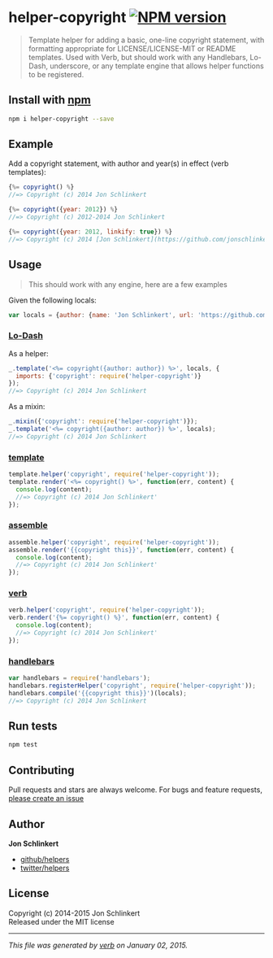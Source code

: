 # helper-copyright [![NPM version](https://badge.fury.io/js/helper-copyright.svg)](http://badge.fury.io/js/helper-copyright)

> Template helper for adding a basic, one-line copyright statement, with formatting appropriate for LICENSE/LICENSE-MIT or README templates. Used with Verb, but should work with any Handlebars, Lo-Dash, underscore, or any template engine that allows helper functions to be registered.

## Install with [npm](npmjs.org)

```bash
npm i helper-copyright --save
```


## Example

Add a copyright statement, with author and year(s) in effect (verb templates):

```js
{%= copyright() %}
//=> Copyright (c) 2014 Jon Schlinkert

{%= copyright({year: 2012}) %}
//=> Copyright (c) 2012-2014 Jon Schlinkert

{%= copyright({year: 2012, linkify: true}) %}
//=> Copyright (c) 2014 [Jon Schlinkert](https://github.com/jonschlinkert)
```

## Usage

> This should work with any engine, here are a few examples

Given the following locals:

```js
var locals = {author: {name: 'Jon Schlinkert', url: 'https://github.com/jonschlinkert'}};
```

### [Lo-Dash](https://github.com/jonschlinkert/template)

As a helper:

```js
_.template('<%= copyright({author: author}) %>', locals, {
  imports: {'copyright': require('helper-copyright')}
});
//=> Copyright (c) 2014 Jon Schlinkert
```

As a mixin:

```js
_.mixin({'copyright': require('helper-copyright')});
_.template('<%= copyright({author: author}) %>', locals);
//=> Copyright (c) 2014 Jon Schlinkert
```

### [template](https://github.com/jonschlinkert/template)

```js
template.helper('copyright', require('helper-copyright'));
template.render('<%= copyright() %>', function(err, content) {
  console.log(content);
  //=> Copyright (c) 2014 Jon Schlinkert'
});
```

### [assemble](https://github.com/assemble/assemble)

```js
assemble.helper('copyright', require('helper-copyright'));
assemble.render('{{copyright this}}', function(err, content) {
  console.log(content);
  //=> Copyright (c) 2014 Jon Schlinkert'
});
```

### [verb](https://github.com/jonschlinkert/verb)

```js
verb.helper('copyright', require('helper-copyright'));
verb.render('{%= copyright() %}', function(err, content) {
  console.log(content);
  //=> Copyright (c) 2014 Jon Schlinkert'
});
```

### [handlebars](https://github.com/wycats/handlebars.js/)

```js
var handlebars = require('handlebars');
handlebars.registerHelper('copyright', require('helper-copyright'));
handlebars.compile('{{copyright this}}')(locals);
//=> Copyright (c) 2014 Jon Schlinkert
```


## Run tests

```bash
npm test
```


## Contributing
Pull requests and stars are always welcome. For bugs and feature requests, [please create an issue](https://github.com/helpers/helper-copyright/issues)

## Author

**Jon Schlinkert**
 
+ [github/helpers](https://github.com/helpers)
+ [twitter/helpers](http://twitter.com/helpers) 

## License
Copyright (c) 2014-2015 Jon Schlinkert  
Released under the MIT license

***

_This file was generated by [verb](https://github.com/assemble/verb) on January 02, 2015._
